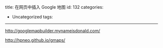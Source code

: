 title: 在网页中插入 Google 地图
id: 132
categories:
  - Uncategorized
tags:
---

http://googlemapbuilder.mynameisdonald.com/

http://hpneo.github.io/gmaps/